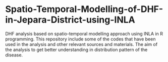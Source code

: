 # Spatio-Temporal-Modelling-of-DHF-in-Jepara-District-using-INLA
DHF analysis based on spatio-temporal modelling approach using INLA in R programming. This repository include some of the codes that have been used in the analysis and other relevant sources and materials. The aim of the analysis to get better understanding in distribution pattern of the disease.
